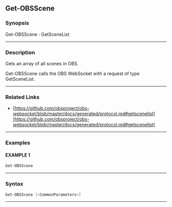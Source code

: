 Get-OBSScene
------------
### Synopsis
Get-OBSScene : GetSceneList

---
### Description

Gets an array of all scenes in OBS.


Get-OBSScene calls the OBS WebSocket with a request of type GetSceneList.

---
### Related Links
* [https://github.com/obsproject/obs-websocket/blob/master/docs/generated/protocol.md#getscenelist](https://github.com/obsproject/obs-websocket/blob/master/docs/generated/protocol.md#getscenelist)



---
### Examples
#### EXAMPLE 1
```PowerShell
Get-OBSScene
```

---
### Syntax
```PowerShell
Get-OBSScene [<CommonParameters>]
```
---
